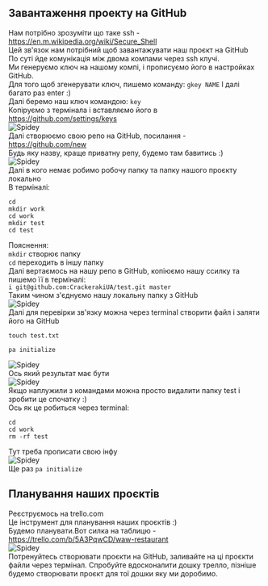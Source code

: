## Завантаження проекту на GitHub
Нам потрібно зрозуміти що таке ssh - https://en.m.wikipedia.org/wiki/Secure_Shell
<br >
Цей зв'язок нам потрібний щоб завантажувати наш проєкт на GitHub
<br >
По суті йде комунікація між двома компами через ssh клучі.
<br >
Ми генеруємо ключ на нашому компі, і прописуємо його в настройках GitHub.
<br >
Для того щоб згенерувати ключ, пишемо команду: `gkey NAME`
І далі багато раз enter :)
<br >
Далі беремо наш ключ командою: `key`
<br >
Копіруємо з термінала і вставляємо його в https://github.com/settings/keys
<br >
![Spidey](https://webart.work/waw/img/wawjs/3.jpg)
<br >
Далі створюємо свою репо на GitHub, посилання - https://github.com/new
<br >
Будь яку назву, краще приватну репу, будемо там бавитись :)
<br >
![Spidey](https://webart.work/waw/img/wawjs/4.jpg)
<br >
Далі в кого немає робимо робочу папку та папку нашого проєкту локально <br >
В терміналі:
```
cd
mkdir work
cd work
mkdir test
cd test
```
Пояснення: <br >
`mkdir` створює папку
<br >
`cd` переходить в іншу папку
<br >
Далі вертаємось на нашу репо в GitHub, копіюємо нашу ссилку та пишемо її в терміналі:<br >
`i git@github.com:CrackerakiUA/test.git master` <br >
Таким чином з'єднуємо нашу локальну папку з GitHub
<br >
![Spidey](https://webart.work/waw/img/wawjs/5.jpg)
<br >
Далі для перевірки зв'язку можна через terminal створити файл і заляти його на GitHub<br >
```
touch test.txt

pa initialize
```
![Spidey](https://webart.work/waw/img/wawjs/6.jpg)
<br>
Ось який результат має бути
<br>
![Spidey](https://webart.work/waw/img/wawjs/7.jpg)
<br>
Якщо наплужили з командами можна просто видалити папку test і зробити це спочатку :)
<br>
Ось як це робиться через terminal:
```
cd
cd work
rm -rf test
```
Тут треба прописати свою інфу
<br>
![Spidey](https://webart.work/waw/img/wawjs/8.jpg)
<br>
Ще раз `pa initialize`
## Планування наших проєктів
Реєструємось на trello.com <br>
Це інструмент для планування наших проєктів :) <br>
Будемо планувати.Вот силка на таблицю - https://trello.com/b/5A3PqwCD/waw-restaurant
<br>
![Spidey](https://webart.work/waw/img/wawjs/9.jpg)
<br>
Потренуйтесь створювати проєкти на GitHub, заливайте на ці проєкти файли через термінал. Спробуйте вдосконалити дошку трелло, пізніше будемо створювати проєкт для тої дошки яку ми доробимо.<br>
